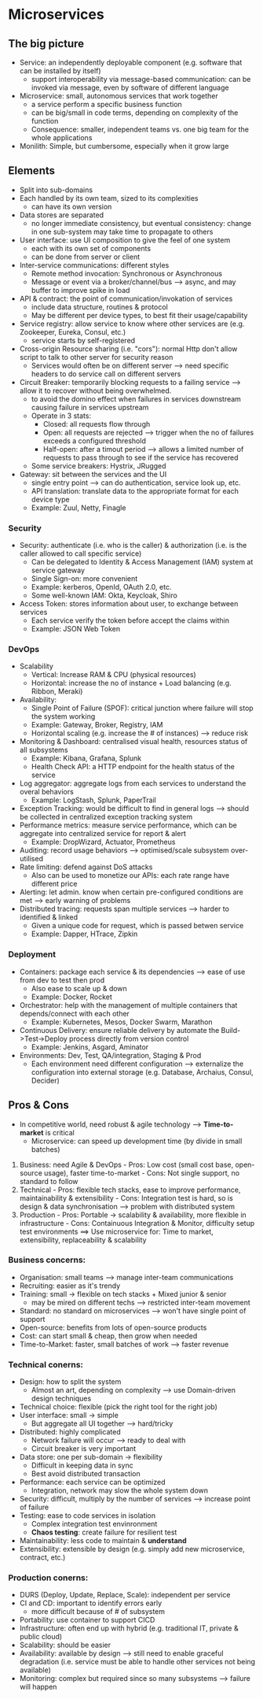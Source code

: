 # Microservices

## The big picture
  - Service: an independently deployable component (e.g. software that can be installed by itself)
    + support interoperability via message-based communication: can be invoked via message, even by software of different language
  - Microservice: small, autonomous services that work together
    + a service perform a specific business function
    + can be big/small in code terms, depending on complexity of the function
    + Consequence: smaller, independent teams vs. one big team for the whole applications
  - Monilith: Simple, but cumbersome, especially when it grow large

## Elements
  - Split into sub-domains
  - Each handled by its own team, sized to its complexities
    + can have its own version
  - Data stores are separated
    + no longer immediate consistency, but eventual consistency: change in one sub-system may take time to propagate to others
  - User interface: use UI composition to give the feel of one system
    + each with its own set of components
    + can be done from server or client
  - Inter-service communications: different styles
    + Remote method invocation: Synchronous or Asynchronous
    + Message or event via a broker/channel/bus --> async, and may buffer to improve spike in load
  - API & contract: the point of communication/invokation of services
    + include data structure, routines & protocol
    + May be different per device types, to best fit their usage/capability
  - Service registry: allow service to know where other services are (e.g. Zookeeper, Eureka, Consul, etc.)
    + service starts by self-registered
  - Cross-origin Resource sharing (i.e. "cors"): normal Http don't allow script to talk to other server for security reason
    + Services would often be on different server --> need specific headers to do service call on different servers
  - Circuit Breaker: temporarily blocking requests to a failing service --> allow it to recover without being overwhelmed.
    + to avoid the domino effect when failures in services downstream causing failure in services upstream
    + Operate in 3 stats: 
      - Closed: all requests flow through
      - Open: all requests are rejected --> trigger when the no of failures exceeds a configured threshold
      - Half-open: after a timout period --> allows a limited number of requests to pass through to see if the service has recovered
    + Some service breakers: Hystrix, JRugged
  - Gateway: sit between the services and the UI
    + single entry point --> can do authentication, service look up, etc.
    + API translation: translate data to the appropriate format for each device type
    + Example: Zuul, Netty, Finagle

### Security
  - Security: authenticate (i.e. who is the caller) & authorization (i.e. is the caller allowed to call specific service)
    + Can be delegated to Identity & Access Management (IAM) system at service gateway
    + Single Sign-on: more convenient
    + Example: kerberos, OpenId, OAuth 2.0, etc.
    + Some well-known IAM: Okta, Keycloak, Shiro
  - Access Token: stores information about user, to exchange between services
    + Each service verify the token before accept the claims within
    + Example: JSON Web Token

### DevOps
  - Scalability
    + Vertical: Increase RAM & CPU (physical resources)
    + Horizontal: increase the no of instance + Load balancing (e.g. Ribbon, Meraki)
  - Availability: 
    + Single Point of Failure (SPOF): critical junction where failure will stop the system working
    + Example: Gateway, Broker, Registry, IAM
    + Horizontal scaling (e.g. increase the # of instances) --> reduce risk
  - Monitoring & Dashboard: centralised visual health, resources status of all subsystems
    + Example: Kibana, Grafana, Splunk
    + Health Check API: a HTTP endpoint for the health status of the service
  - Log aggregator: aggregate logs from each services to understand the overal behaviors
    + Example: LogStash, Splunk, PaperTrail
  - Exception Tracking: would be difficult to find in general logs --> should be collected in centralized exception tracking system
  - Performance metrics: measure service performance, which can be aggregate into centralized service for report & alert
    + Example: DropWizard, Actuator, Prometheus
  - Auditing: record usage behaviors --> optimised/scale subsystem over-utilised
  - Rate limiting: defend against DoS attacks
    + Also can be used to monetize our APIs: each rate range have different price 
  - Alerting: let admin. know when certain pre-configured conditions are met --> early warning of problems
  - Distributed tracing: requests span multiple services --> harder to identified & linked
    + Given a unique code for request, which is passed betwen service
    + Example: Dapper, HTrace, Zipkin

### Deployment
  - Containers: package each service & its dependencies --> ease of use from dev to test then prod
    + Also ease to scale up & down
    + Example: Docker, Rocket
  - Orchestrator: help with the management of multiple containers that depends/connect with each other
    + Example: Kubernetes, Mesos, Docker Swarm, Marathon
  - Continuous Delivery: ensure reliable delivery by automate the Build->Test->Deploy process directly from version control
    + Example: Jenkins, Asgard, Aminator
  - Environments: Dev, Test, QA/integration, Staging & Prod
    + Each environment need different configuration --> externalize the configuration into external storage (e.g. Database, Archaius, Consul, Decider)

## Pros & Cons
  - In competitive world, need robust & agile technology --> **Time-to-market** is critical
    + Microservice: can speed up development time (by divide in small batches)
  
  1. Business: need Agile & DevOps
    - Pros: Low cost (small cost base, open-source usage), faster time-to-market
    - Cons: Not single support, no standard to follow
  2. Technical
    - Pros: flexible tech stacks, ease to improve performance, maintainability & extensibility
    - Cons: Integration test is hard, so is design & data synchronisation --> problem with distributed system
  3. Production
    - Pros: Portable -> scalability & availability, more flexible in infrastructure
    - Cons: Containuous Integration & Monitor, difficulty setup test environments
==> Use microservice for: Time to market, extensibility, replaceability & scalability

### Business concerns:
  - Organisation: small teams --> manage inter-team communications
  - Recruiting: easier as it's trendy
  - Training: small -> flexible on tech stacks + Mixed junior & senior
    + may be mired on different techs --> restricted inter-team movement
  - Standard: no standard on microservices --> won't have single point of support
  - Open-source: benefits from lots of open-source products
  - Cost: can start small & cheap, then grow when needed
  - Time-to-Market: faster, small batches of work --> faster revenue

### Technical conerns:
  - Design: how to split the system
    + Almost an art, depending on complexity --> use Domain-driven design techniques
  - Technical choice: flexible (pick the right tool for the right job)
  - User interface: small -> simple
    + But aggregate all UI together --> hard/tricky
  - Distributed: highly complicated
    + Network failure will occur --> ready to deal with
    + Circuit breaker is very important
  - Data store: one per sub-domain -> flexibility
    + Difficult in keeping data in sync
    + Best avoid distributed transaction
  - Performance: each service can be optimized
    + Integration, network may slow the whole system down
  - Security: difficult, multiply by the number of services --> increase point of failure
  - Testing: ease to code services in isolation
    + Complex integration test envinronment
    + **Chaos testing**: create failure for resilient test
  - Maintainability: less code to maintain & **understand**
  - Extensibility: extensible by design (e.g. simply add new microservice, contract, etc.)

### Production conerns:
  - DURS (Deploy, Update, Replace, Scale): independent per service
  - CI and CD: important to identify errors early
    + more difficult because of # of subsystem
  - Portability: use container to support CICD
  - Infrastructure: often end up with hybrid (e.g. traditional IT, private & public cloud)
  - Scalability: should be easier
  - Availability: available by design --> still need to enable graceful degradation (i.e. service must be able to handle other services not being available)
  - Monitoring: complex but required since so many subsystems --> failure will happen
  